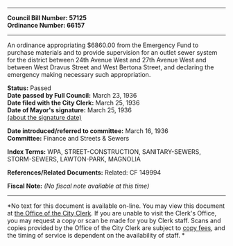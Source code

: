 * * * * *  
  
**Council Bill Number: [](#h0)[](#h2)57125**   
**Ordinance Number: 66157**  
  
* * * * *  
  
An ordinance appropriating $6860.00 from the Emergency Fund to purchase materials and to provide supervision for an outlet sewer system for the district between 24th Avenue West and 27th Avenue West and between West Dravus Street and West Bertona Street, and declaring the emergency making necessary such appropriation.  
  
**Status:** Passed   
**Date passed by Full Council:** March 23, 1936   
**Date filed with the City Clerk:** March 25, 1936   
**Date of Mayor's signature:** March 25, 1936   
[(about the signature date)](/~public/approvaldate.htm)   
  
  
**Date introduced/referred to committee:** March 16, 1936   
**Committee:** Finance and Streets & Sewers   
  
**Index Terms:** WPA, STREET-CONSTRUCTION, SANITARY-SEWERS, STORM-SEWERS, LAWTON-PARK, MAGNOLIA  
  
**References/Related Documents:** Related: CF 149994  
  
**Fiscal Note:** *(No fiscal note available at this time)*  
  
* * * * *  
  
*No text for this document is available on-line. You may view this document at [the Office of the City Clerk](http://www.seattle.gov/leg/clerk/contactUs.htm). If you are unable to visit the Clerk's Office, you may request a copy or scan be made for you by Clerk staff. Scans and copies provided by the Office of the City Clerk are subject to [copy fees](http://clerk.seattle.gov/~public/clerkfees.htm), and the timing of service is dependent on the availability of staff. *  
  
  
